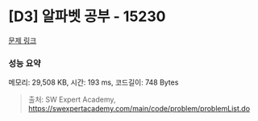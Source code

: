# [D3] 알파벳 공부 - 15230 

[문제 링크](https://swexpertacademy.com/main/code/problem/problemDetail.do?contestProbId=AYLnMQT6vPADFATf) 

### 성능 요약

메모리: 29,508 KB, 시간: 193 ms, 코드길이: 748 Bytes



> 출처: SW Expert Academy, https://swexpertacademy.com/main/code/problem/problemList.do